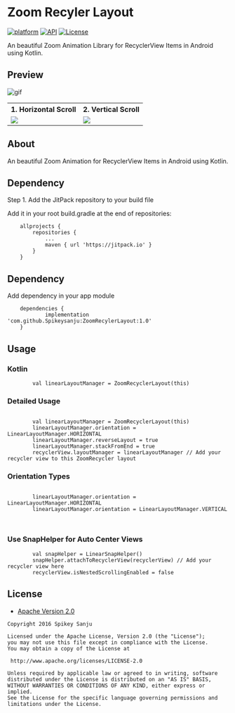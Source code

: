 # Zoom Recyler Layout

[![platform](https://img.shields.io/badge/platform-Android-yellow.svg)](https://www.android.com)
[![API](https://img.shields.io/badge/API-11%2B-brightgreen.svg?style=flat)](https://android-arsenal.com/api?level=22)
[![License](https://img.shields.io/badge/license-Apache%202-4EB1BA.svg?style=flat-square)](https://www.apache.org/licenses/LICENSE-2.0.html)

An beautiful Zoom Animation Library for RecyclerView Items in Android using Kotlin. 

## Preview
![gif](https://github.com/Spikeysanju/ZoomRecylerLayout/blob/master/horizontal_scroll.gif)

<table style="width:100%">
  <tr>
    <th>1. Horizontal Scroll </th>
    <th>2. Vertical Scroll</th> 
  </tr>
  <tr>
    <td><img src = "https://github.com/Spikeysanju/ZoomRecylerLayout/blob/master/horizontal_scroll.gif"/></td> 
    <td><img src = "https://github.com/Spikeysanju/ZoomRecylerLayout/blob/master/vertical_scroll.gif"/></td> 
   
  </tr>
</table>

## About

An beautiful Zoom Animation for RecyclerView Items in Android using Kotlin. 

## Dependency

Step 1. Add the JitPack repository to your build file

Add it in your root build.gradle at the end of repositories:



```
	allprojects {
		repositories {
			...
			maven { url 'https://jitpack.io' }
		}
	}

```

## Dependency

Add dependency in your app module

```
	dependencies {
	        implementation 'com.github.Spikeysanju:ZoomRecylerLayout:1.0'
	}

```

## Usage

### Kotlin
```
        val linearLayoutManager = ZoomRecyclerLayout(this)
```

### Detailed Usage
```

        val linearLayoutManager = ZoomRecyclerLayout(this)
        linearLayoutManager.orientation = LinearLayoutManager.HORIZONTAL
        linearLayoutManager.reverseLayout = true
        linearLayoutManager.stackFromEnd = true
        recyclerView.layoutManager = linearLayoutManager // Add your recycler view to this ZoomRecycler layout
```
### Orientation Types
```

        linearLayoutManager.orientation = LinearLayoutManager.HORIZONTAL
        linearLayoutManager.orientation = LinearLayoutManager.VERTICAL

        
```

### Use SnapHelper for Auto Center Views
```
        val snapHelper = LinearSnapHelper()
        snapHelper.attachToRecyclerView(recyclerView) // Add your recycler view here
        recyclerView.isNestedScrollingEnabled = false
```


## License

* [Apache Version 2.0](http://www.apache.org/licenses/LICENSE-2.0.html)

```
Copyright 2016 Spikey Sanju

Licensed under the Apache License, Version 2.0 (the "License");
you may not use this file except in compliance with the License.
You may obtain a copy of the License at

 http://www.apache.org/licenses/LICENSE-2.0

Unless required by applicable law or agreed to in writing, software
distributed under the License is distributed on an "AS IS" BASIS,
WITHOUT WARRANTIES OR CONDITIONS OF ANY KIND, either express or implied.
See the License for the specific language governing permissions and
limitations under the License.
